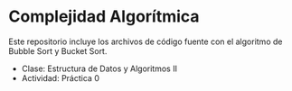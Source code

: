# Complejidad Algorítmica
Este repositorio incluye los archivos de código fuente con el algoritmo de Bubble Sort y Bucket Sort.
- Clase: Estructura de Datos y Algoritmos II
- Actividad: Práctica 0
